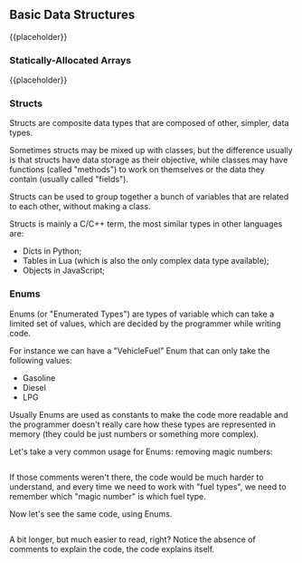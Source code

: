 Basic Data Structures
---------------------

{{placeholder}}

<!-- TODO: Small intro -->

### Statically-Allocated Arrays

{{placeholder}}

<!-- TODO: Talk about what are statically-allocated arrays (normal arrays) -->

### Structs

Structs are composite data types that are composed of other, simpler, data types.

Sometimes structs may be mixed up with classes, but the difference usually is that structs have data storage as their objective, while classes may have functions (called "methods") to work on themselves or the data they contain (usually called "fields").

Structs can be used to group together a bunch of variables that are related to each other, without making a class.

Structs is mainly a C/C++ term, the most similar types in other languages are:

- Dicts in Python;
- Tables in Lua (which is also the only complex data type available);
- Objects in JavaScript;

### Enums

Enums (or "Enumerated Types") are types of variable which can take a limited set of values, which are decided by the programmer while writing code.

For instance we can have a "VehicleFuel" Enum that can only take the following values:

- Gasoline
- Diesel
- LPG

Usually Enums are used as constants to make the code more readable and the programmer doesn't really care how these types are represented in memory (they could be just numbers or something more complex).

Let's take a very common usage for Enums: removing magic numbers:

```{src='computer_science/enums1' caption='A code block featuring some magic numbers'}
```

If those comments weren't there, the code would be much harder to understand, and every time we need to work with "fuel types", we need to remember which "magic number" is which fuel type.

Now let's see the same code, using Enums.

```{src='computer_science/enums2' caption='A code block featuring enums for readability'}
```

A bit longer, but much easier to read, right? Notice the absence of comments to explain the code, the code explains itself.
